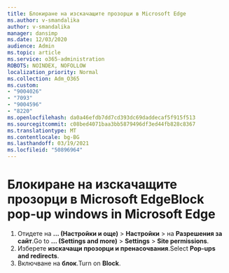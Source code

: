 ```yaml
---
title: Блокиране на изскачащите прозорци в Microsoft Edge
ms.author: v-smandalika
author: v-smandalika
manager: dansimp
ms.date: 12/03/2020
audience: Admin
ms.topic: article
ms.service: o365-administration
ROBOTS: NOINDEX, NOFOLLOW
localization_priority: Normal
ms.collection: Adm_O365
ms.custom:
- "9004026"
- "7093"
- "9004596"
- "8220"
ms.openlocfilehash: da0a46efdb7dd7cd393dc69daddecaf5f915f513
ms.sourcegitcommit: c08bed4071baa3bb5879496df3ed44fb828c8367
ms.translationtype: MT
ms.contentlocale: bg-BG
ms.lasthandoff: 03/19/2021
ms.locfileid: "50896964"
---
```

# <a name="block-pop-up-windows-in-microsoft-edge"></a><span data-ttu-id="06b00-102">Блокиране на изскачащите прозорци в Microsoft Edge</span><span class="sxs-lookup"><span data-stu-id="06b00-102">Block pop-up windows in Microsoft Edge</span></span>

1. <span data-ttu-id="06b00-103">Отидете на **... (Настройки и още)**  >  **Настройки**  >  на **Разрешения за сайт**.</span><span class="sxs-lookup"><span data-stu-id="06b00-103">Go to **... (Settings and more)** > **Settings** > **Site permissions**.</span></span>
2. <span data-ttu-id="06b00-104">Изберете **изскачащи прозорци и пренасочвания**.</span><span class="sxs-lookup"><span data-stu-id="06b00-104">Select **Pop-ups and redirects**.</span></span>
3. <span data-ttu-id="06b00-105">Включване на **блок**.</span><span class="sxs-lookup"><span data-stu-id="06b00-105">Turn on **Block**.</span></span>